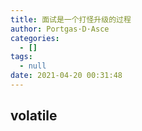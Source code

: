 ```yaml
---
title: 面试是一个打怪升级的过程
author: Portgas·D·Asce
categories:
  - []
tags:
  - null
date: 2021-04-20 00:31:48
---
```


## volatile 
